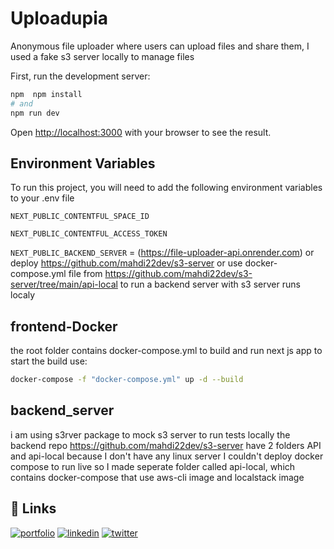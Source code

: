 # Uploadupia

Anonymous file uploader where users can upload files and share them, I used a fake s3 server locally to manage files

First, run the development server:

```bash
npm  npm install
# and
npm run dev
```

Open [http://localhost:3000](http://localhost:3000) with your browser to see the result.

## Environment Variables

To run this project, you will need to add the following environment variables to your .env file

`NEXT_PUBLIC_CONTENTFUL_SPACE_ID`

`NEXT_PUBLIC_CONTENTFUL_ACCESS_TOKEN`

`NEXT_PUBLIC_BACKEND_SERVER` = (https://file-uploader-api.onrender.com) or deploy https://github.com/mahdi22dev/s3-server or use docker-compose.yml file from https://github.com/mahdi22dev/s3-server/tree/main/api-local to run a backend server with s3 server runs localy

## frontend-Docker

the root folder contains docker-compose.yml to build and run next js app to start the build use:

```bash
docker-compose -f "docker-compose.yml" up -d --build
```

## backend_server

i am using s3rver package to mock s3 server to run tests locally
the backend repo https://github.com/mahdi22dev/s3-server have 2 folders API and api-local because I don't have any linux server I couldn't deploy docker compose to run live so I made seperate folder called api-local, which contains docker-compose that use aws-cli image and localstack image

## 🔗 Links

[![portfolio](https://img.shields.io/badge/my_portfolio-000?style=for-the-badge&logo=ko-fi&logoColor=white)](https://mahdi22dev.vercel.app)
[![linkedin](https://img.shields.io/badge/linkedin-0A66C2?style=for-the-badge&logo=linkedin&logoColor=white)](https://www.linkedin.com/in/elmahdi-elidrissi/)
[![twitter](https://img.shields.io/badge/twitter-1DA1F2?style=for-the-badge&logo=twitter&logoColor=white)](https://twitter.com/mahdiidris60201)
